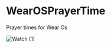 # WearOSPrayerTime
Prayer times for Wear Os

![Watch (1)](https://user-images.githubusercontent.com/36333407/157613522-3e977670-b3ce-45df-95e0-c3d4e43abe6f.jpg)
